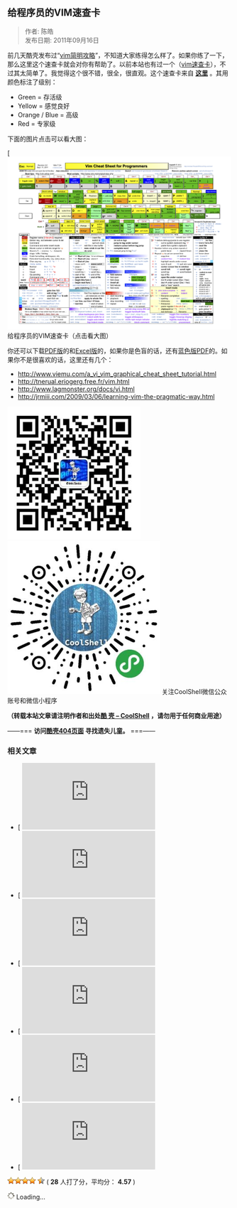 ## 给程序员的VIM速查卡  

> 作者: 陈皓  
> 发布日期: 2011年09月16日  

前几天酷壳发布过“[vim简明攻略](https://coolshell.cn/articles/5426.html "简明 Vim 练级攻略")”，不知道大家练得怎么样了。如果你练了一下，那么这里这个速查卡就会对你有帮助了。以前本站也有过一个（[vim速查卡](https://coolshell.cn/articles/150.html "Vim命令速查卡")），不过其太简单了。我觉得这个很不错，很全，很直观。这个速查卡来自 **[这里](http://michael.peopleofhonoronly.com/vim/)** 。其用颜色标注了级别：

*   Green   = 存活级
*   Yellow   = 感觉良好
*   Orange   / Blue = 高级
*   Red   = 专家级

下面的图片点击可以看大图：

[
![image](images/1109-gcxydvimscq-0.png)
给程序员的VIM速查卡（点击看大图）

你还可以下载[PDF版](http://michael.peopleofhonoronly.com/vim/vim_cheat_sheet_for_programmers_print.pdf)的和[Excel版](http://michael.peopleofhonoronly.com/vim/vim_cheat_sheet_for_programmers_print.xlsx)的，如果你是色盲的话，还有[蓝色版PDF](http://michael.peopleofhonoronly.com/vim/vim_cheat_sheet_for_programmers_colorblind.pdf)的。如果你不是很喜欢的话，这里还有几个：

* <http://www.viemu.com/a_vi_vim_graphical_cheat_sheet_tutorial.html>
* <http://tnerual.eriogerg.free.fr/vim.html>
* <http://www.lagmonster.org/docs/vi.html>
* <http://jrmiii.com/2009/03/06/learning-vim-the-pragmatic-way.html>

![image](images/1109-gcxydvimscq-1.jpeg) 
![image](images/1109-gcxydvimscq-2.jpeg)
关注CoolShell微信公众账号和微信小程序

**（转载本站文章请注明作者和出处[酷 壳 – CoolShell](https://coolshell.cn/) ，请勿用于任何商业用途）**

——=== **访问[酷壳404页面](http://coolshell.cn/404/) 寻找遗失儿童。** ===——

### 相关文章

* [
![image](https://coolshell.cn/articles/11312.html)
* [
![image](https://coolshell.cn/articles/1566.html)
* [
![image](https://coolshell.cn/articles/2964.html)
* [
![image](https://coolshell.cn/articles/5426.html)
* [
![image](https://coolshell.cn/articles/1679.html)
* [
![image](https://coolshell.cn/articles/1432.html)

![好烂啊](images/1109-gcxydvimscq-9.gif)![有点差](images/1109-gcxydvimscq-9.gif)![凑合看看](images/1109-gcxydvimscq-9.gif)![还不错](images/1109-gcxydvimscq-9.gif)
![image](images/1109-gcxydvimscq-10.gif) \( **28** 人打了分，平均分： **4.57** \)

![image](images/1109-gcxydvimscq-11.gif)
 Loading...
